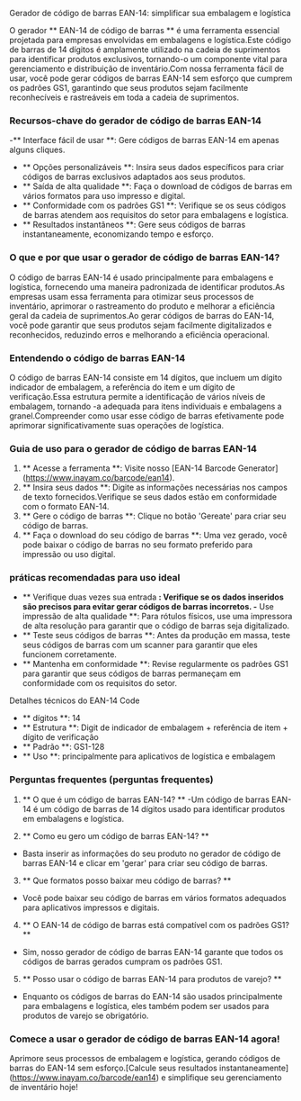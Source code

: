 Gerador de código de barras EAN-14: simplificar sua embalagem e logística

O gerador ** EAN-14 de código de barras ** é uma ferramenta essencial projetada para empresas envolvidas em embalagens e logística.Este código de barras de 14 dígitos é amplamente utilizado na cadeia de suprimentos para identificar produtos exclusivos, tornando-o um componente vital para gerenciamento e distribuição de inventário.Com nossa ferramenta fácil de usar, você pode gerar códigos de barras EAN-14 sem esforço que cumprem os padrões GS1, garantindo que seus produtos sejam facilmente reconhecíveis e rastreáveis ​​em toda a cadeia de suprimentos.

### Recursos-chave do gerador de código de barras EAN-14

-** Interface fácil de usar **: Gere códigos de barras EAN-14 em apenas alguns cliques.
- ** Opções personalizáveis ​​**: Insira seus dados específicos para criar códigos de barras exclusivos adaptados aos seus produtos.
- ** Saída de alta qualidade **: Faça o download de códigos de barras em vários formatos para uso impresso e digital.
- ** Conformidade com os padrões GS1 **: Verifique se os seus códigos de barras atendem aos requisitos do setor para embalagens e logística.
- ** Resultados instantâneos **: Gere seus códigos de barras instantaneamente, economizando tempo e esforço.

### O que e por que usar o gerador de código de barras EAN-14?

O código de barras EAN-14 é usado principalmente para embalagens e logística, fornecendo uma maneira padronizada de identificar produtos.As empresas usam essa ferramenta para otimizar seus processos de inventário, aprimorar o rastreamento do produto e melhorar a eficiência geral da cadeia de suprimentos.Ao gerar códigos de barras do EAN-14, você pode garantir que seus produtos sejam facilmente digitalizados e reconhecidos, reduzindo erros e melhorando a eficiência operacional.

### Entendendo o código de barras EAN-14

O código de barras EAN-14 consiste em 14 dígitos, que incluem um dígito indicador de embalagem, a referência do item e um dígito de verificação.Essa estrutura permite a identificação de vários níveis de embalagem, tornando -a adequada para itens individuais e embalagens a granel.Compreender como usar esse código de barras efetivamente pode aprimorar significativamente suas operações de logística.

### Guia de uso para o gerador de código de barras EAN-14

1. ** Acesse a ferramenta **: Visite nosso [EAN-14 Barcode Generator] (https://www.inayam.co/barcode/ean14).
2. ** Insira seus dados **: Digite as informações necessárias nos campos de texto fornecidos.Verifique se seus dados estão em conformidade com o formato EAN-14.
3. ** Gere o código de barras **: Clique no botão 'Gereate' para criar seu código de barras.
4. ** Faça o download do seu código de barras **: Uma vez gerado, você pode baixar o código de barras no seu formato preferido para impressão ou uso digital.

### práticas recomendadas para uso ideal

- ** Verifique duas vezes sua entrada **: Verifique se os dados inseridos são precisos para evitar gerar códigos de barras incorretos.
-** Use impressão de alta qualidade **: Para rótulos físicos, use uma impressora de alta resolução para garantir que o código de barras seja digitalizado.
- ** Teste seus códigos de barras **: Antes da produção em massa, teste seus códigos de barras com um scanner para garantir que eles funcionem corretamente.
- ** Mantenha em conformidade **: Revise regularmente os padrões GS1 para garantir que seus códigos de barras permaneçam em conformidade com os requisitos do setor.

Detalhes técnicos do EAN-14 Code

- ** dígitos **: 14
- ** Estrutura **: Digit de indicador de embalagem + referência de item + dígito de verificação
- ** Padrão **: GS1-128
- ** Uso **: principalmente para aplicativos de logística e embalagem

### Perguntas frequentes (perguntas frequentes)

1. ** O que é um código de barras EAN-14? **
-Um código de barras EAN-14 é um código de barras de 14 dígitos usado para identificar produtos em embalagens e logística.

2. ** Como eu gero um código de barras EAN-14? **
- Basta inserir as informações do seu produto no gerador de código de barras EAN-14 e clicar em 'gerar' para criar seu código de barras.

3. ** Que formatos posso baixar meu código de barras? **
- Você pode baixar seu código de barras em vários formatos adequados para aplicativos impressos e digitais.

4. ** O EAN-14 de código de barras está compatível com os padrões GS1? **
- Sim, nosso gerador de código de barras EAN-14 garante que todos os códigos de barras gerados cumpram os padrões GS1.

5. ** Posso usar o código de barras EAN-14 para produtos de varejo? **
- Enquanto os códigos de barras do EAN-14 são usados ​​principalmente para embalagens e logística, eles também podem ser usados ​​para produtos de varejo se obrigatório.

### Comece a usar o gerador de código de barras EAN-14 agora!

Aprimore seus processos de embalagem e logística, gerando códigos de barras do EAN-14 sem esforço.[Calcule seus resultados instantaneamente] (https://www.inayam.co/barcode/ean14) e simplifique seu gerenciamento de inventário hoje!